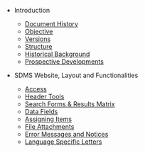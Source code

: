 * Introduction
    * [Document History](document-history.md)
    * [Objective](introduction/objective.md)
    * [Versions](introduction/versions.md)
    * [Structure](introduction/structure.md)
    * [Historical Background](introduction/historical-background.md)
    * [Prospective Developments](introduction/prospective-developments.md)

* SDMS Website, Layout and Functionalities
    * [Access](layout-and-functionalities/access.md)
    * [Header Tools](layout-and-functionalities/header-tools.md)
    * [Search Forms & Results Matrix](layout-and-functionalities/search.md)
    * [Data Fields](layout-and-functionalities/data-fields.md)
    * [Assigning Items](layout-and-functionalities/assigning-items.md)
    * [File Attachments](layout-and-functionalities/file-attachments.md)
    * [Error Messages and Notices](layout-and-functionalities/error-messages-and-notices.md)
    * [Language Specific Letters](layout-and-functionalities/language-specific-letters.md)